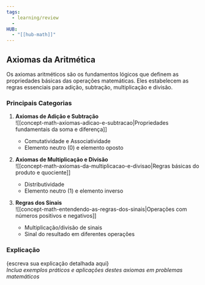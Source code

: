 ```yaml
---
tags:
  - learning/review
  - 
HUB:
  - "[[hub-math]]"
---
```

## Axiomas da Aritmética

Os axiomas aritméticos são os fundamentos lógicos que definem as propriedades básicas das operações matemáticas. Eles estabelecem as regras essenciais para adição, subtração, multiplicação e divisão.

### Principais Categorias

1. **Axiomas de Adição e Subtração**  
   ![[concept-math-axiomas-adicao-e-subtracao|Propriedades fundamentais da soma e diferença]]  
   - Comutatividade e Associatividade  
   - Elemento neutro (0) e elemento oposto  

2. **Axiomas de Multiplicação e Divisão**  
   ![[concept-math-axiomas-da-multiplicacao-e-divisao|Regras básicas do produto e quociente]]  
   - Distributividade  
   - Elemento neutro (1) e elemento inverso  

3. **Regras dos Sinais**  
   ![[concept-math-entendendo-as-regras-dos-sinais|Operações com números positivos e negativos]]  
   - Multiplicação/divisão de sinais  
   - Sinal do resultado em diferentes operações

### Explicação
{escreva sua explicação detalhada aqui}  
*Inclua exemplos práticos e aplicações destes axiomas em problemas matemáticos*
